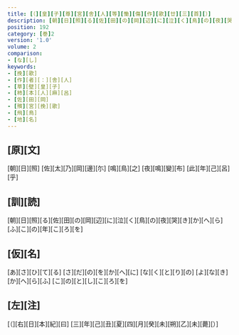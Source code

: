 ```yaml
---
title: [（][皇][子][尊][宮][舎][人][等][慟][傷][作][歌][廿][三][首][）]
description: [朝][日][照][る][佐][田][の][岡][辺][に][泣][く][鳥][の][夜][哭][き][か][へ][ら][ふ][こ][の][年][こ][ろ][を]
position: 192
category: [巻]2
version: '1.0'
volume: 2
comparison:
- [な][し]
keywords:
- [挽][歌]
- [作][者][：][舎][人]
- [草][壁][皇][子]
- [柿][本][人][麻][呂]
- [佐][田][岡]
- [殯][宮][挽][歌]
- [飛][鳥]
- [地][名]
---
```


## [原][文]

[朝][日][照] [佐][太][乃][岡][邊][尓] [鳴][鳥][之] [夜][鳴][變][布] [此][年][己][呂][乎]

## [訓][読]

[朝][日][照][る][佐][田][の][岡][辺][に][泣][く][鳥][の][夜][哭][き][か][へ][ら][ふ][こ][の][年][こ][ろ][を]

## [仮][名]

[あ][さ][ひ][て][る] [さ][だ][の][を][か][へ][に] [な][く][と][り][の] [よ][な][き][か][へ][ら][ふ] [こ][の][と][し][こ][ろ][を]

## [左][注]

[（][右][日][本][紀][曰] [三][年][己][丑][夏][四][月][癸][未][朔][乙][未][薨][）]
